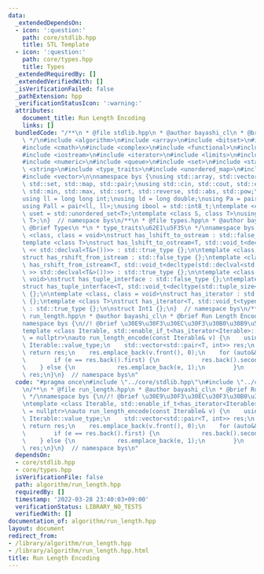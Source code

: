 ```yaml
---
data:
  _extendedDependsOn:
  - icon: ':question:'
    path: core/stdlib.hpp
    title: STL Template
  - icon: ':question:'
    path: core/types.hpp
    title: Types
  _extendedRequiredBy: []
  _extendedVerifiedWith: []
  _isVerificationFailed: false
  _pathExtension: hpp
  _verificationStatusIcon: ':warning:'
  attributes:
    document_title: Run Length Encoding
    links: []
  bundledCode: "/**\n * @file stdlib.hpp\n * @author bayashi_cl\n * @brief STL Template\n\
    \ */\n#include <algorithm>\n#include <array>\n#include <bitset>\n#include <cassert>\n\
    #include <cmath>\n#include <complex>\n#include <functional>\n#include <iomanip>\n\
    #include <iostream>\n#include <iterator>\n#include <limits>\n#include <map>\n\
    #include <numeric>\n#include <queue>\n#include <set>\n#include <stack>\n#include\
    \ <string>\n#include <type_traits>\n#include <unordered_map>\n#include <unordered_set>\n\
    #include <vector>\n\nnamespace bys {\nusing std::array, std::vector, std::string,\
    \ std::set, std::map, std::pair;\nusing std::cin, std::cout, std::endl;\nusing\
    \ std::min, std::max, std::sort, std::reverse, std::abs, std::pow;\n\n// alias\n\
    using ll = long long int;\nusing ld = long double;\nusing Pa = pair<int, int>;\n\
    using Pall = pair<ll, ll>;\nusing ibool = std::int8_t;\ntemplate <class T>\nusing\
    \ uset = std::unordered_set<T>;\ntemplate <class S, class T>\nusing umap = std::unordered_map<S,\
    \ T>;\n}  // namespace bys\n/**\n * @file types.hpp\n * @author bayashi_cl\n *\
    \ @brief Types\n *\n * type_traits\u62E1\u5F35\n */\nnamespace bys {\ntemplate\
    \ <class, class = void>\nstruct has_lshift_to_ostream : std::false_type {};\n\
    template <class T>\nstruct has_lshift_to_ostream<T, std::void_t<decltype(std::declval<std::ostream&>()\
    \ << std::declval<T&>())>> : std::true_type {};\n\ntemplate <class, class = void>\n\
    struct has_rshift_from_istream : std::false_type {};\ntemplate <class T>\nstruct\
    \ has_rshift_from_istream<T, std::void_t<decltype(std::declval<std::istream&>()\
    \ >> std::declval<T&>())>> : std::true_type {};\n\ntemplate <class T, class =\
    \ void>\nstruct has_tuple_interface : std::false_type {};\ntemplate <class T>\n\
    struct has_tuple_interface<T, std::void_t<decltype(std::tuple_size<T>())>> : std::true_type\
    \ {};\n\ntemplate <class, class = void>\nstruct has_iterator : std::false_type\
    \ {};\ntemplate <class T>\nstruct has_iterator<T, std::void_t<typename T::iterator>>\
    \ : std::true_type {};\n\nstruct Int1 {};\n}  // namespace bys\n/**\n * @file\
    \ run_length.hpp\n * @author bayashi_cl\n * @brief Run Length Encoding\n */\n\
    namespace bys {\n//! @brief \u30E9\u30F3\u30EC\u30F3\u30B0\u30B9\u5727\u7E2E\n\
    template <class Iterable, std::enable_if_t<has_iterator<Iterable>::value, std::nullptr_t>\
    \ = nullptr>\nauto run_length_encode(const Iterable& v) {\n    using T = typename\
    \ Iterable::value_type;\n    std::vector<std::pair<T, int>> res;\n    if (v.empty())\
    \ return res;\n    res.emplace_back(v.front(), 0);\n    for (auto&& e : v) {\n\
    \        if (e == res.back().first) {\n            res.back().second++;\n    \
    \    } else {\n            res.emplace_back(e, 1);\n        }\n    }\n    return\
    \ res;\n}\n}  // namespace bys\n"
  code: "#pragma once\n#include \"../core/stdlib.hpp\"\n#include \"../core/types.hpp\"\
    \n/**\n * @file run_length.hpp\n * @author bayashi_cl\n * @brief Run Length Encoding\n\
    \ */\nnamespace bys {\n//! @brief \u30E9\u30F3\u30EC\u30F3\u30B0\u30B9\u5727\u7E2E\
    \ntemplate <class Iterable, std::enable_if_t<has_iterator<Iterable>::value, std::nullptr_t>\
    \ = nullptr>\nauto run_length_encode(const Iterable& v) {\n    using T = typename\
    \ Iterable::value_type;\n    std::vector<std::pair<T, int>> res;\n    if (v.empty())\
    \ return res;\n    res.emplace_back(v.front(), 0);\n    for (auto&& e : v) {\n\
    \        if (e == res.back().first) {\n            res.back().second++;\n    \
    \    } else {\n            res.emplace_back(e, 1);\n        }\n    }\n    return\
    \ res;\n}\n}  // namespace bys\n"
  dependsOn:
  - core/stdlib.hpp
  - core/types.hpp
  isVerificationFile: false
  path: algorithm/run_length.hpp
  requiredBy: []
  timestamp: '2022-03-28 23:40:03+09:00'
  verificationStatus: LIBRARY_NO_TESTS
  verifiedWith: []
documentation_of: algorithm/run_length.hpp
layout: document
redirect_from:
- /library/algorithm/run_length.hpp
- /library/algorithm/run_length.hpp.html
title: Run Length Encoding
---
```

